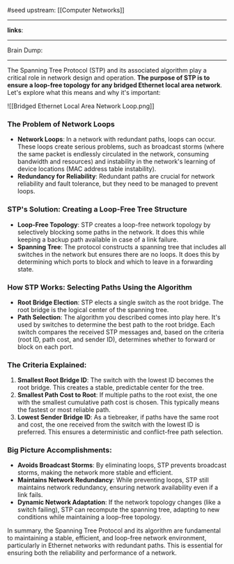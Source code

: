 #seed 
upstream: [[Computer Networks]]

---

**links**: 

---

Brain Dump: 

--- 


The Spanning Tree Protocol (STP) and its associated algorithm play a critical role in network design and operation. **The purpose of STP is to ensure a loop-free topology for any bridged Ethernet local area network**. Let's explore what this means and why it's important:

![[Bridged Ethernet Local Area Network Loop.png]]
### The Problem of Network Loops
- **Network Loops**: In a network with redundant paths, loops can occur. These loops create serious problems, such as broadcast storms (where the same packet is endlessly circulated in the network, consuming bandwidth and resources) and instability in the network's learning of device locations (MAC address table instability).
- **Redundancy for Reliability**: Redundant paths are crucial for network reliability and fault tolerance, but they need to be managed to prevent loops.

### STP's Solution: Creating a Loop-Free Tree Structure
- **Loop-Free Topology**: STP creates a loop-free network topology by selectively blocking some paths in the network. It does this while keeping a backup path available in case of a link failure.
- **Spanning Tree**: The protocol constructs a spanning tree that includes all switches in the network but ensures there are no loops. It does this by determining which ports to block and which to leave in a forwarding state.

### How STP Works: Selecting Paths Using the Algorithm
- **Root Bridge Election**: STP elects a single switch as the root bridge. The root bridge is the logical center of the spanning tree.
- **Path Selection**: The algorithm you described comes into play here. It's used by switches to determine the best path to the root bridge. Each switch compares the received STP messages and, based on the criteria (root ID, path cost, and sender ID), determines whether to forward or block on each port.

### The Criteria Explained:
1. **Smallest Root Bridge ID**: The switch with the lowest ID becomes the root bridge. This creates a stable, predictable center for the tree.
2. **Smallest Path Cost to Root**: If multiple paths to the root exist, the one with the smallest cumulative path cost is chosen. This typically means the fastest or most reliable path.
3. **Lowest Sender Bridge ID**: As a tiebreaker, if paths have the same root and cost, the one received from the switch with the lowest ID is preferred. This ensures a deterministic and conflict-free path selection.

### Big Picture Accomplishments:
- **Avoids Broadcast Storms**: By eliminating loops, STP prevents broadcast storms, making the network more stable and efficient.
- **Maintains Network Redundancy**: While preventing loops, STP still maintains network redundancy, ensuring network availability even if a link fails.
- **Dynamic Network Adaptation**: If the network topology changes (like a switch failing), STP can recompute the spanning tree, adapting to new conditions while maintaining a loop-free topology.

In summary, the Spanning Tree Protocol and its algorithm are fundamental to maintaining a stable, efficient, and loop-free network environment, particularly in Ethernet networks with redundant paths. This is essential for ensuring both the reliability and performance of a network.